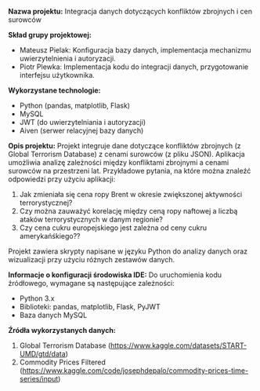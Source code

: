 
**Nazwa projektu:** Integracja danych dotyczących konfliktów zbrojnych i cen surowców

**Skład grupy projektowej:**
- Mateusz Pielak: Konfiguracja bazy danych, implementacja mechanizmu uwierzytelnienia i autoryzacji.
- Piotr Plewka: Implementacja kodu do integracji danych, przygotowanie interfejsu użytkownika.

**Wykorzystane technologie:**
- Python (pandas, matplotlib, Flask)
- MySQL
- JWT (do uwierzytelniania i autoryzacji)
- Aiven (serwer relacyjnej bazy danych)

**Opis projektu:** 
Projekt integruje dane dotyczące konfliktów zbrojnych (z Global Terrorism Database) z cenami surowców (z pliku JSON). Aplikacja umożliwia analizę zależności między konfliktami zbrojnymi a cenami surowców na przestrzeni lat. Przykładowe pytania, na które można znaleźć odpowiedzi przy użyciu aplikacji:
1. Jak zmieniała się cena ropy Brent w okresie zwiększonej aktywności terrorystycznej?
2. Czy można zauważyć korelację między ceną ropy naftowej a liczbą ataków terrorystycznych w danym regionie?
3. Czy cena cukru europejskiego jest zależna od ceny cukru amerykańśkiego??

Projekt zawiera skrypty napisane w języku Python do analizy danych oraz wizualizacji przy użyciu różnych zestawów danych.

**Informacje o konfiguracji środowiska IDE:**
Do uruchomienia kodu źródłowego, wymagane są następujące zależności:
- Python 3.x
- Biblioteki: pandas, matplotlib, Flask, PyJWT
- Baza danych MySQL

**Źródła wykorzystanych danych:**
1. Global Terrorism Database (https://www.kaggle.com/datasets/START-UMD/gtd/data)
2. Commodity Prices Filtered (https://www.kaggle.com/code/josephdepalo/commodity-prices-time-series/input)
